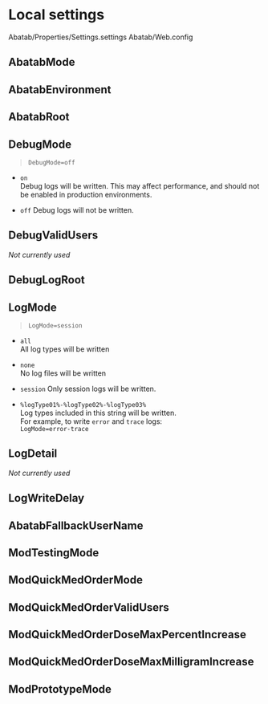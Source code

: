 # Local settings

Abatab/Properties/Settings.settings
Abatab/Web.config

## AbatabMode

## AbatabEnvironment

## AbatabRoot

## DebugMode

> `DebugMode=off`

* `on`  
Debug logs will be written. This may affect performance, and should not be enabled in production environments.

* `off`
Debug logs will not be written.

## DebugValidUsers

*Not currently used*

## DebugLogRoot

## LogMode

> `LogMode=session`

* `all`  
All log types will be written

* `none`  
No log files will be written

* `session`
Only session logs will be written.

* `%logType01%-%logType02%-%logType03%`  
Log types included in this string will be written.  
For example, to write `error` and `trace` logs:  
`LogMode=error-trace`  

## LogDetail

*Not currently used*

## LogWriteDelay

## AbatabFallbackUserName

## ModTestingMode

## ModQuickMedOrderMode

## ModQuickMedOrderValidUsers

## ModQuickMedOrderDoseMaxPercentIncrease

## ModQuickMedOrderDoseMaxMilligramIncrease

## ModPrototypeMode